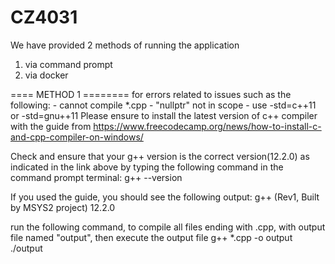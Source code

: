 # CZ4031

We have provided 2 methods of running the application
1) via command prompt
2) via docker

==== METHOD 1 ========
for errors related to issues such as the following:
    - cannot compile *.cpp
    - "nullptr" not in scope
    - use -std=c++11 or -std=gnu++11
Please ensure to install the latest version of c++ compiler with the guide from https://www.freecodecamp.org/news/how-to-install-c-and-cpp-compiler-on-windows/

Check and ensure that your g++ version is the correct version(12.2.0) as indicated in the link above by typing the following command
in the command prompt terminal:
g++ --version

If you used the guide, you should see the following output:
g++ (Rev1, Built by MSYS2 project) 12.2.0

run the following command, to compile all files ending with .cpp, with output file named "output", then execute the output file
g++ *.cpp -o output
./output